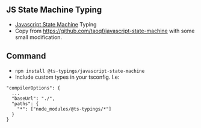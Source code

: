 ## JS State Machine Typing
- [Javascript State Machine](https://github.com/jakesgordon/javascript-state-machine) Typing
- Copy from https://github.com/taoqf/javascript-state-machine with some small modification.

## Command
- `npm install @ts-typings/javascript-state-machine`
- Include custom types in your tsconfig. I.e:

```
"compilerOptions": {
  ...
  "baseUrl": "./",
  "paths": {
    "*": ["node_modules/@ts-typings/*"]
  }
}
```

